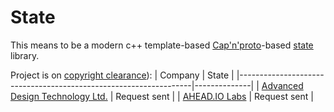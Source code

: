 # State

This means to be a modern c++ template-based [Cap'n'proto](https://capnproto.org/)-based [state](https://en.wikipedia.org/wiki/State_(computer_science)) library. 

Project is on [copyright clearance](http://www.gnu.org/licenses/gpl-howto.en.html)):
| Company                                                          | State        |
|------------------------------------------------------------------|--------------|
| [Advanced Design Technology Ltd.](https://www.adtechnology.com/) | Request sent |
| [AHEAD.IO Labs](http://www.ahead.io/)                            | Request sent |
